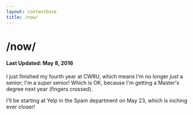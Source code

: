 ```yaml
---
layout: contentbase
title: /now/
---
```


# /now/

#### Last Updated: May 8, 2016

I just finished my fourth year at CWRU, which means I'm no longer *just* a
senior; I'm a *super* senior!  Which is OK, because I'm getting a Master's
degree next year (fingers crossed).

I'll be starting at Yelp in the Spam department on May 23, which is inching ever
closer!
